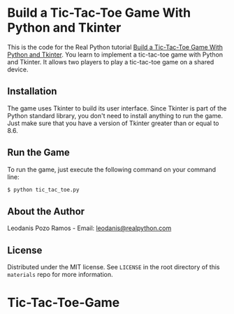 # Build a Tic-Tac-Toe Game With Python and Tkinter

This is the code for the Real Python tutorial [Build a Tic-Tac-Toe Game With Python and Tkinter](https://realpython.com/tic-tac-toe-python/). You learn to implement a tic-tac-toe game with Python and Tkinter. It allows two players to play a tic-tac-toe game on a shared device.

## Installation

The game uses Tkinter to build its user interface. Since Tkinter is part of the Python standard library, you don't need to install anything to run the game. Just make sure that you have a version of Tkinter greater than or equal to 8.6.

## Run the Game

To run the game, just execute the following command on your command line:

```sh
$ python tic_tac_toe.py
```

## About the Author

Leodanis Pozo Ramos - Email: leodanis@realpython.com

## License

Distributed under the MIT license. See `LICENSE` in the root directory of this `materials` repo for more information.
# Tic-Tac-Toe-Game

